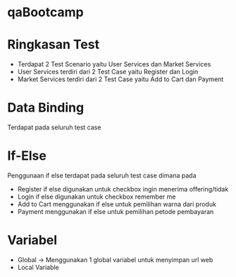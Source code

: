 # qaBootcamp

# Ringkasan Test 
- Terdapat 2 Test Scenario yaitu User Services dan Market Services
- User Services terdiri dari 2 Test Case yaitu Register dan Login
- Market Services terdiri dari 2 Test Case yaitu Add to Cart dan Payment

# Data Binding
Terdapat pada seluruh test case

# If-Else
Penggunaan if else terdapat pada seluruh test case dimana pada 
- Register if else digunakan untuk checkbox ingin menerima offering/tidak
- Login if else digunakan untuk checkbox remember me
- Add to Cart menggunakan if else untuk pemilihan warna dari produk 
- Payment menggunakan if else untuk pemilihan petode pembayaran

# Variabel
- Global -> Menggunakan 1 global variabel untuk menyimpan url web
- Local Variable 

